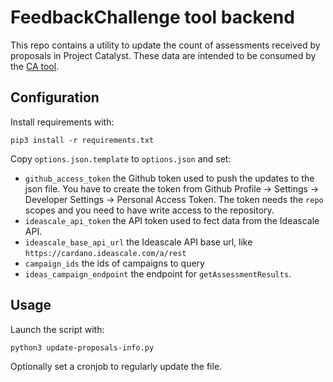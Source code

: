 # FeedbackChallenge tool backend

This repo contains a utility to update the count of assessments received by
proposals in Project Catalyst. These data are intended to be consumed by the
[CA tool](https://github.com/Project-Catalyst/ca-tool).

## Configuration

Install requirements with:

```
pip3 install -r requirements.txt
```

Copy `options.json.template` to `options.json` and set:

- `github_access_token` the Github token used to push the updates to the json
file. You have to create the token from Github Profile -> Settings -> Developer
Settings -> Personal Access Token. The token needs the `repo` scopes and you
need to have write access to the repository.
- `ideascale_api_token` the API token used to fect data from the Ideascale API.
- `ideascale_base_api_url` the Ideascale API base url, like
`https://cardano.ideascale.com/a/rest`
- `campaign_ids` the ids of campaigns to query
- `ideas_campaign_endpoint` the endpoint for `getAssessmentResults`.


## Usage

Launch the script with:

```
python3 update-proposals-info.py
```

Optionally set a cronjob to regularly update the file.
